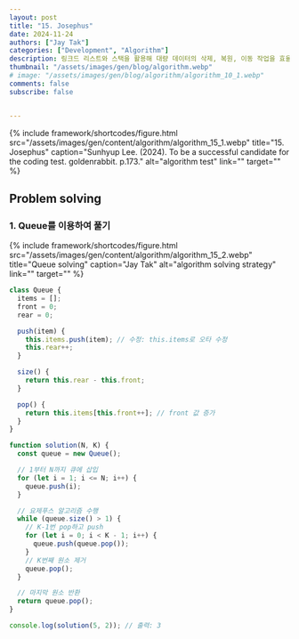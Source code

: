```yaml
---
layout: post
title: "15. Josephus"
date: 2024-11-24
authors: ["Jay Tak"]
categories: ["Development", "Algorithm"]
description: 링크드 리스트와 스택을 활용해 대량 데이터의 삭제, 복원, 이동 작업을 효율적으로 처리하는 설계 이해
thumbnail: "/assets/images/gen/blog/algorithm.webp"
# image: "/assets/images/gen/blog/algorithm/algorithm_10_1.webp"
comments: false
subscribe: false


---
```

{% include framework/shortcodes/figure.html src="/assets/images/gen/content/algorithm/algorithm_15_1.webp" title="15. Josephus" caption="Sunhyup Lee. (2024). To be a successful candidate for the coding test. goldenrabbit. p.173." alt="algorithm test" link="" target="" %}

## Problem solving 

### 1. Queue를 이용하여 풀기

{% include framework/shortcodes/figure.html src="/assets/images/gen/content/algorithm/algorithm_15_2.webp" title="Queue solving" caption="Jay Tak" alt="algorithm solving strategy" link="" target="" %}

```javascript
class Queue {
  items = [];
  front = 0;
  rear = 0;

  push(item) {
    this.items.push(item); // 수정: this.items로 오타 수정
    this.rear++;
  }

  size() {
    return this.rear - this.front;
  }

  pop() {
    return this.items[this.front++]; // front 값 증가
  }
}

function solution(N, K) {
  const queue = new Queue();

  // 1부터 N까지 큐에 삽입
  for (let i = 1; i <= N; i++) {
    queue.push(i);
  }

  // 요제푸스 알고리즘 수행
  while (queue.size() > 1) {
    // K-1번 pop하고 push
    for (let i = 0; i < K - 1; i++) {
      queue.push(queue.pop());
    }
    // K번째 원소 제거
    queue.pop();
  }

  // 마지막 원소 반환
  return queue.pop();
}

console.log(solution(5, 2)); // 출력: 3

```

<br><br><br>